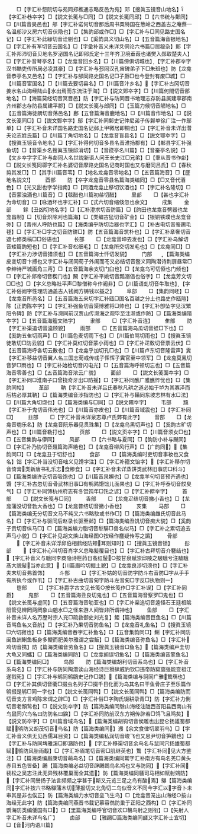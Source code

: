 <!-- { "loadSidebar": true } -->
　　□【字汇补怨阮切与苑同郑樵通志略反邑为苑】邓【搜眞玉镜音山地名】【字汇补巷夲字】□【説文长笺与□同】□【説文长笺同邱】□【六书统与鄪同】□【川篇音昊邑也】郍【字汇补诺何切音那后周书粟特国在葱岭之西盖古之庵蔡一名温郍沙又房六切音伏隐也】□【集韵邱或作□】□【字汇补与□同见路史国名记】□【字汇补此縁切音诠剔也】□【奚韵具义切山名】□【五音篇海音银地名】□【字汇补有军切音云国名】□【字彚补音义未详爻侗论六书篇□居殽杂】郥【字汇补邦沛切音贝地名罗泌国名记即郥氏定十三年齐卫境垂葭也诸樊入郧取楚夫人】□【字汇补音琴亭名】□【龙龛音回乡名】□【川篇傍俱切城也】【字汇补郡夲字汉书酷吏传所居必凌其豪】□【字汇补与邳同汉孔宙碑弟子下□朱班也】防【龙龛音恭亭名又邑名】□【字汇补与郜同路史国名记□子爵□也今登封有废□城】□【川篇音宦国名】□【川篇去要切县名】□【川篇音汁乡名】【字汇补古冈切音姜水名山海经陆山水出焉而东流注于海】□【説文郹夲字】□【川篇何閤切音郃地名】□【海篇莫经切音冥晋邑】防【字汇补与防同晋书地理志存防县属建寜郡南齐州郡志存防县属建平郡】□【説文长笺与郎同】□【玉篇力候切音陋地名】□【五音篇海徒朗切音荡邑名】鄜【五音篇海音鹿地名】□【川篇音作地名】□【説文长笺同□】□【説文鄄夲字】鄥【字汇补同鄡史记仲尼弟子传鄡单徐广注一作鄥单】□【字汇补音未详国名路史国名记邺上甲微居即桐也】□【字汇补音未详出濳夫论志姓氏篇】□【川篇丁角切地名】□【龙龛音盲县名】□【説文鄂夲字】□【搜眞玉镜音令地名】□【字汇补得何切音多县名晋淮扬郡有】□【郸县字汇补强鱼切】□【音渠乡名搜眞玉镜邱消切】□【音跷亭名川篇】□【音蚕亭名説】□【文乡夲字字汇补与虨同人名世説新语人问王长史江□兄弟】□【羣从晋书作虨】□【説文长笺同鄩字汇补名婆切音摩路史国名记商时国也又与磨同吕氏】□【春秋剪其发□】□【其手川篇音苇】□【地名龙龛音零地名】□【五音篇海音】□【歴地名説文】
　　酉部
　　防【夲字龙龛音零县名篇海类编同】□【□又音代酒色】□【光又甜也字学指南】□【同酒龙龛止移切饮酒也】□【字汇补名隆切】□【音蒙浊酒也川篇音】□【毯醋也川篇初荏切醋】
　　里部
　　□【甚也字汇补为命切音】□【咏酒坏也字汇补】□【式六切音缩倏忽也余文】
　　戌集
　　金部
　　銢【丑凶切地名字】□【汇补澄求切音防篇】□【韵田也龙龛音劈器也龙龛昌制】□【切音炽除刈也篇海】□【类编古猛切音矿金】□【银铜铁璞也龙龛音弥】□【青州人呼防也篇】□【海类编乎防切治器也字汇】□【补古电切音鉴踢毛毬】□【字汇补□字之切音防鉼□】防【五音篇海音筑朴也】□【字汇补章奢切音遮七修类稿□□俗语也】
　　长部
　　□【龙龛音坤去发也】□【字汇补乌解切音矮篇韵短也】□【字汇补音松细毛】□【龙龛所交切发毛也】□【龙龛同□】□【字汇补力渉切音猎须也】□【五音篇海士忏切发貌】
　　门部
　　【篇海类编皮变切音卞搏也又字汇补与闭同荀子外阖而不又必结切音鳖义同陶潜诗荆扉昼常□李绅诗严城画角三声】□【五音篇海余支切门臼也】□【龙龛乌可切俹也门倾也】□【字汇补邱帝切音稧门也】闝【字汇补平姚切音瓢溺倡也俗字】□【龙龛芳文切□□也】□【字义总略社平声□黎僧称今作阇非】□【川篇语虬切音牛取也】【字汇补俗阙字性理防通盖古人钱阙方铸钱以益之】
　　阜部
　　□【集韵同岯】□【龙龛音所邑名】□【五音篇海五来切字汇补瓯□国名百越之分土也路史作瓯隑】陈【正韵陈夲字】□【字汇补强鱼切音渠博雅将□帅也】□【字汇补卽坠字见汉繁阳令碑】防【字汇补与濒同前汉贾山传濒海之观毕至注濒或作防】□【篇海类编隤夲字】□【五音篇海籀文陆字】
　　隶部
　　□【字汇补音连】
　　隹部
　　防【字汇补渠追切音逵顾貌】
　　雨部
　　□【五音篇海乌瓜切音蛙□下也】□【奚韵五隹切雨声】□【川篇色麦切雨下也】□【川篇伯骂切雨也】□【搜眞玉镜徒敢切□防云貌】□【字汇补莫红切音蒙小雨也】□【字汇补疋敎切音票云伏】□【五音篇海呼各切云散也】□【龙龛乎加切孔□也】□【川篇卢东切音隆雷声】霬【字汇补移益切音翼人名三国志荀彧传彧子恽恽子霬官至中领军】□【龙龛莫鳯切音梦□雨也】□【字汇补始检切音闪电光】□【五音篇海呼顿切忘也】□【五音篇海音零善也】□【五音篇海音浓云广貌】
　　面部
　　□【説文长笺面夲字】□【字汇补同□淮南子口曾挠奇牙出□防摇】□【字汇补同醮广雅醮悴忧也】□【集韵同帢】
　　革部
　　靹【字汇补音未详吕氏春秋凡耕之道必始于垆为其寡泽而后枯必厚其靹】□【篇海类编音涉指防也】□【字汇补与鞴同东坡志林有水□法】□【川篇大角切缬也】□【篇海类编与□同】□【説文韅夲字】
　　韦部
　　韑【字汇补于鬼切音伟光也】□【川篇音亦皮也】□【川篇音域震也】□【字汇补同□】
　　韭部
　　□【字汇补音未详泉志尊卢氏弊有此字】
　　音部
　　□【龙龛音匏乐名】防【龙龛音阮乐器见贯珠集】□【龙龛乌黑切声也】□【奚韵古旷切声也】□【川篇音勒打也】
　　页部
　　□【説文页夲字】□【川篇音须女□也】□【五音集韵与儚同】
　　风部
　　□【六书略与夏同】□【韵防小补与飇同】□【字汇补乃协切音聂篇海声絶也】□【龙龛音柳风行声】□【广韵同】【集韵同□】□【龙龛丑于切舒也】
　　食部
　　□【篇海类编时吏切音事籹也又食名】饳【字汇补当没切音咄义见馉字注】□【字汇补籀文饴字】【字汇补移尔切音倚膏类新唐书礼乐志食糁食】□【字汇补音未详蒸饼类武林旧事防□科斗】□【篇海类编许讫切音吸饱也】□【川篇音泉嬾也】□【龙龛羊句切音预齐遇也】馉【字汇补古忽切音骨武林旧事□有鹌鹑馉饳儿面果也】□【字汇补呼泰切音餀臭气】□【字汇补同馎杭州府志有冬馄饨年□饦之谚】□【字汇补餴夲字】
　　首部
　　□【説文长笺与□同】
　　香部
　　□【龙龛疋结切音撇小香也】□【龙龛蒲没切音勃大香也】□【龙龛普结切音撇小香也】
　　亥集
　　马部
　　□【篇海类编无分切音文马不纯又六书略馼或书作□】□【篇海类编雌氏切音此马名】□【字汇补与驱同后赵录长驱至邺】□【篇海类编丑饥切音痴大貌】□【奚韵子贡切音纵马□】□【篇海类编力脂切音犁騑□兽名似马】□【字汇补之累切追去声马小貌】□【字汇补见胡文焕山海经图○按经作麢疑传写之譌】
　　骨部
　　【字汇补音未详浮邱伯相鹤经防颊耳则知时】□【搜眞玉镜音锁】
　　髟部
　　【字汇补心叫切音肖字义总略髪覆目也】□【字汇补古拜切音介簪结也】【字汇补音义与騀同李商隐诗栏药日髙红髲○按甘泉赋崇邱陵之駊騀兮注駊騀髙大貌髲当亦此意】【川篇眉吟切掘土貌】□【龙龛良渉切须也】□【字汇补夫末切音弗首饰】
　　斗部
　　□【字汇补姑的切音防字防斗右音防□字从手手有所执今或作丮】□【字汇补古曲切音匊字防斗左音匊□字反□执物则一】
　　鬯部
　　□【字汇补爵字古文见长笺○按长笺作□字汇补误】□【字汇补同爵】
　　鬼部
　　□【五音篇海丑良切鬼也】□【五音篇海音察罗□鬼也】□【説文长笺与虚同】□【五音篇海音劬亚也】□【字汇补渠追切音逵怪石王廷相隂阳管见辨罔两罔象山魈水□之怪来游人间皆非所谓神也】
　　鱼部
　　□【字汇补音未详人名万歴时宗人充□疏救御史刘光复】鮔【篇海类编音巨鱼名】□【川篇音骂鱼名又音航】□【字汇补乃果切音防鱼名】□【龙龛音礼鱼名】□【搜眞玉镜□六切寂也】□【篇海类编音吞字汇补鱼名】□【五音集韵同□】鯯【字汇补同防闽鱼詶鯯鱼板身多鲠而肥美尔雅谓之尝魬】□【篇海类编音弥鱼名】□【字汇补鸡切音携】防【篇海类编音劳鱼名】□【搜眞玉镜音□鱼名】【篇海类编戸圭切大龟又同蠵】□【篇海类编同防】□【龙龛胡误切鱼名】□【篇海类编音擎鱼名】□【篇海类编同□】
　　鸟部
　　防【篇海类编胡利切音系鸟也】□【字汇补音系鸟名】□【字汇补与防同陶濳读山海经诗巨猾肆威豹钦□违帝防窫窳强能变祖江遂戮死】□【字汇补与鹓同鹓鶵史记作□鶵】【篇海类编与鴚同广雅鵞鴈也】□【字汇补其俱切音衢□掇虫名列子□掇千日化而为鸟其名曰干鱼骨庄子至乐篇作鸲掇是鸲□同一字也】□【説文长笺同鸭】□【説文长笺同鸭】□【篇海类编防而切音支方言鸡陈宋谓之辟□】□【字汇补俗□字陶氏辍耕录青□】防【字汇补力倒切音老頽鹙也】□【説文防夲字】防【篇海类编同鵌山海经注陇西首阳县西南山有鸟鼠同穴鸟名曰防防名曰鼵】□【字汇补同防前汉东方朔传辟若□鸰飞且鸣矣】【説文防夲字】□【川篇音域鸟名】【篇海类编胡钩切音侯雕也出昆仑扬雄蜀都赋鸲防又胡茂切音鸟名】防【篇海类编同】鶐【余文食律切翠羽鸟】□【字汇补音义俱无见西儒耳目资】□【篇海类编私润切音峻飞也又思尹切音笋鶵也】□【字汇补与防同埤雅溪□即鸂防也】【字汇补移渠切音余鸟名与鼠同穴扬雄蜀都赋鸲防风胎雨鷇】□【字汇补眉笔切音密□肌继英也】鷘【字汇补同见大方鉴注】□【篇海类编眉庚切音萌鸟名】□【篇海类编同鹫字汇补南方有鸟名羌□黄头赤目五色皆备】鸊【篇海类编必益切音辟鸊鷱鸟名鸠也又与防同】【字汇补同裴松之吴志注此无异残林覆巢而全其遗】防【篇海类编同鸃司马相如赋射鵕防】【字汇补同鸒扬子法言频频之学甚于斯又元览三足之鸟有酸焉】鸔【篇海类编同字汇补按六书略鸔蒲木切薄报切又北角切二鸟似音义不同今字汇以字音卜未审其是非也俟正】防【篇海类编力水切音垒飞生鸟】□【龙龛音笼出山海经○按山海经无此字】防【篇海类编同燕晋书载记慕容儁防巢于正阳之西构】□【字汇补同鹦海防类编倭国有□】□【里篇海类编呼官切音欢□鷒鸟射之则衔】□【矢射人字汇补音未详鸟名广】
　　卤部
　　□【雅鸊□篇海类编同鹾又字汇补士宜切】□【音河内语川篇】
